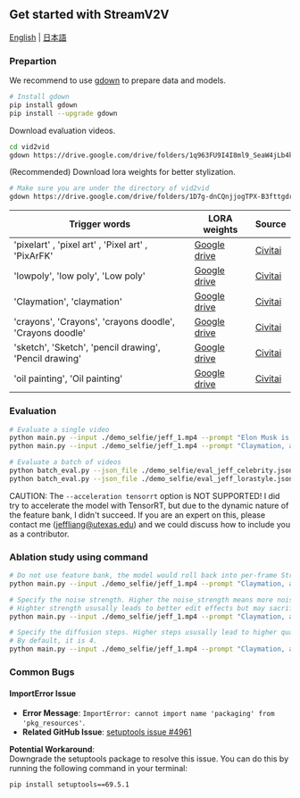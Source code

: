 ## Get started with StreamV2V

[English](./README.md) | [日本語](./README-ja.md)

### Prepartion

We recommend to use [gdown](https://github.com/wkentaro/gdown) to prepare data and models.
```bash
# Install gdown
pip install gdown
pip install --upgrade gdown
```

Download evaluation videos.

```bash
cd vid2vid
gdown https://drive.google.com/drive/folders/1q963FU9I4I8ml9_SeaW4jLb4kY3VkNak -O demo_selfie --folder
```

(Recommended) Download lora weights for better stylization.

```bash
# Make sure you are under the directory of vid2vid
gdown https://drive.google.com/drive/folders/1D7g-dnCQnjjogTPX-B3fttgdrp9nKeKw -O lora_weights --folder
```

| Trigger words                                            | LORA weights     | Source      |
|----------------------------------------------------------|------------------|-------------|
| 'pixelart' ,  'pixel art' ,  'Pixel art' ,  'PixArFK'    | [Google drive](https://drive.google.com/file/d/1_-kEVFw_LnV1J2Nho6nZt4PUbymamypK/view?usp=drive_link) | [Civitai](https://civitai.com/models/185743/8bitdiffuser-64x-or-a-perfect-pixel-art-model) |
| 'lowpoly', 'low poly', 'Low poly'                        | [Google drive](https://drive.google.com/file/d/1ZClfRljzKmxsU1Jj5OMwIuXQcnA1DwO9/view?usp=drive_link) | [Civitai](https://civitai.com/models/110435/y5-low-poly-style) |
| 'Claymation', 'claymation'                               | [Google drive](https://drive.google.com/file/d/1GvPCbrPqJYj0_nRppSc2UD_1eRME-1tG/view?usp=drive_link) | [Civitai](https://civitai.com/models/25258/claymation-miniature) |
| 'crayons', 'Crayons', 'crayons doodle', 'Crayons doodle' | [Google drive](https://drive.google.com/file/d/12ZMOy8CMzwB32RHSmff0h2TJC3lFDBmW/view?usp=drive_link) | [Civitai](https://civitai.com/models/90558/child-type-doodles) |
| 'sketch', 'Sketch', 'pencil drawing', 'Pencil drawing'   | [Google drive](https://drive.google.com/file/d/1NIBujegFMvFdjCW0vdrmD6fbNFKNROE4/view?usp=drive_link) | [Civitai](https://civitai.com/models/155490/pencil-sketch-or) |
| 'oil painting', 'Oil painting'                           | [Google drive](https://drive.google.com/file/d/1fmS3fGeja0RM8YbZtbKw20fjXNzHrnxz/view?usp=drive_link) | [Civitai](https://civitai.com/models/84542/oil-paintingoil-brush-stroke) |

### Evaluation

```bash
# Evaluate a single video
python main.py --input ./demo_selfie/jeff_1.mp4 --prompt "Elon Musk is giving a talk."
python main.py --input ./demo_selfie/jeff_1.mp4 --prompt "Claymation, a man is giving a talk."
```

```bash
# Evaluate a batch of videos
python batch_eval.py --json_file ./demo_selfie/eval_jeff_celebrity.json # Face swap edits
python batch_eval.py --json_file ./demo_selfie/eval_jeff_lorastyle.json # Stylization edits
```

CAUTION: The `--acceleration tensorrt` option is NOT SUPPORTED! I did try to accelerate the model with TensorRT, but due to the dynamic nature of the feature bank, I didn't succeed. If you are an expert on this, please contact me (jeffliang@utexas.edu) and we could discuss how to include you as a contributor. 

### Ablation study using command

```bash
# Do not use feature bank, the model would roll back into per-frame StreamDiffusion
python main.py --input ./demo_selfie/jeff_1.mp4 --prompt "Claymation, a man is giving a talk." --use_cached_attn False --output_dir outputs_streamdiffusion
```

```bash
# Specify the noise strength. Higher the noise_strength means more noise is added to the starting frames.
# Highter strength ususally leads to better edit effects but may sacrifice the consistency. By default, it is 0.4.
python main.py --input ./demo_selfie/jeff_1.mp4 --prompt "Claymation, a man is giving a talk." --noise_strength 0.8 --output_dir outputs_strength
```

```bash
# Specify the diffusion steps. Higher steps ususally lead to higher quality but slower speed.
# By default, it is 4.
python main.py --input ./demo_selfie/jeff_1.mp4 --prompt "Claymation, a man is giving a talk." --diffusion_steps 1 --output_dir outputs_steps
```

### Common Bugs

#### ImportError Issue
- **Error Message**: `ImportError: cannot import name 'packaging' from 'pkg_resources'`.
- **Related GitHub Issue**: [setuptools issue #4961](https://github.com/vllm-project/vllm/issues/4961)

**Potential Workaround**:  
Downgrade the setuptools package to resolve this issue. You can do this by running the following command in your terminal:

```bash
pip install setuptools==69.5.1
```